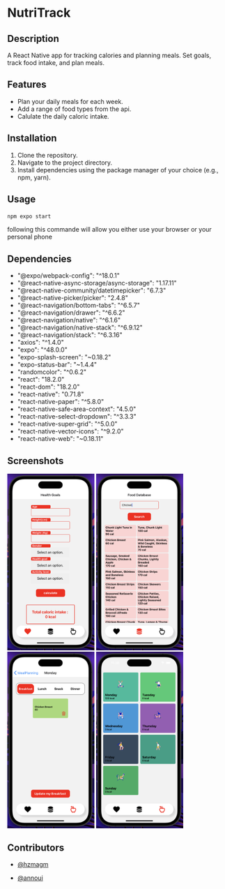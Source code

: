 # NutriTrack

## Description
A React Native app for tracking calories and planning meals. Set goals, track food intake, and plan meals.

## Features
- Plan your daily meals for each week.
- Add a range of food types from the api.
- Calulate the daily caloric intake.

## Installation
1. Clone the repository.
2. Navigate to the project directory.
3. Install dependencies using the package manager of your choice (e.g., npm, yarn).

## Usage

`npm expo start`

following this commande will allow you either use your browser or your personal phone

## Dependencies

- "@expo/webpack-config": "^18.0.1"
- "@react-native-async-storage/async-storage": "1.17.11"
- "@react-native-community/datetimepicker": "6.7.3"
- "@react-native-picker/picker": "2.4.8"
- "@react-navigation/bottom-tabs": "^6.5.7"
- "@react-navigation/drawer": "^6.6.2"
- "@react-navigation/native": "^6.1.6"
- "@react-navigation/native-stack": "^6.9.12"
- "@react-navigation/stack": "^6.3.16"
- "axios": "^1.4.0"
- "expo": "^48.0.0"
- "expo-splash-screen": "~0.18.2"
- "expo-status-bar": "~1.4.4"
- "randomcolor": "^0.6.2"
- "react": "18.2.0"
- "react-dom": "18.2.0"
- "react-native": "0.71.8"
- "react-native-paper": "^5.8.0"
- "react-native-safe-area-context": "4.5.0"
- "react-native-select-dropdown": "^3.3.3"
- "react-native-super-grid": "^5.0.0"
- "react-native-vector-icons": "^9.2.0"
- "react-native-web": "~0.18.11"

## Screenshots

<img src="screenshots/image004.png" width="200"/> <img src="screenshots/image006.png" width="200"/> 
<img src="screenshots/image009.jpg" width="200"/> <img src="screenshots/image011.jpg" width="200"/> 

## Contributors

- [@hzmagm](https://github.com/hzmagm)

- [@annoui](https://github.com/annoui)
